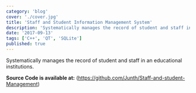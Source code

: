 ```yaml
---
category: 'blog'
cover: './cover.jpg'
title: 'Staff and Student Information Management System'
description: 'Systematically manages the record of student and staff in an educational institutions.'
date: '2017-09-13'
tags: ['C++', 'QT', 'SQLite']
published: true
---
```


Systematically manages the record of student and staff in an educational institutions.

**Source Code is available at:**
(https://github.com/Junth/Staff-and-student-Management)
